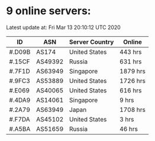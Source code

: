 # 9 online servers:

Latest update at: Fri Mar 13 20:10:12 UTC 2020

| ID | ASN | Server Country | Online |
| -- | --- | -------------- | ------ |
| #.D09B | AS174 | United States | 443 hrs |
| #.15CF | AS49392 | Russia | 631 hrs |
| #.7F1D | AS63949 | Singapore | 1879 hrs |
| #.9FC3 | AS53889 | United States | 1726 hrs |
| #.E069 | AS40065 | United States | 616 hrs |
| #.4DA9 | AS14061 | Singapore | 9 hrs |
| #.2A79 | AS63949 | Japan | 1708 hrs |
| #.F7DA | AS45102 | United States | 3 hrs |
| #.A5BA | AS51659 | Russia | 46 hrs |

